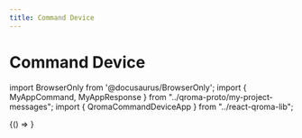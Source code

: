 ```yaml
---
title: Command Device
---
```


# Command Device

import BrowserOnly from '@docusaurus/BrowserOnly';
import { MyAppCommand, MyAppResponse } from "../qroma-proto/my-project-messages";
import { QromaCommandDeviceApp } from "../react-qroma-lib";

<BrowserOnly>
{() =>
  <QromaCommandDeviceApp
    requestMessageType={MyAppCommand}
    responseMessageType={MyAppResponse}
    />
}
</BrowserOnly>